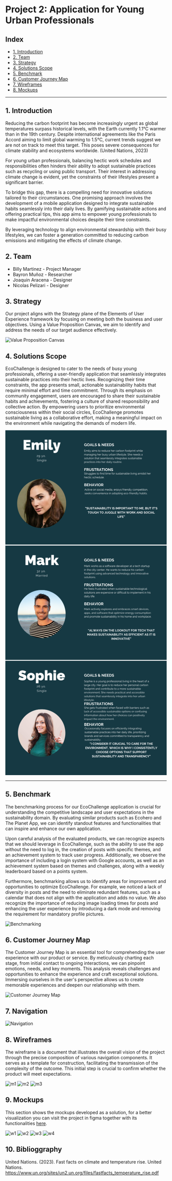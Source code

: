 # Project 2: Application for Young Urban Professionals

## Index

- [1. Introduction](#1-introduction)
- [2. Team](#2-Team)
- [3. Strategy](#3-strategy)
- [4. Solutions Scope](#4-solutions-scope)
- [5. Benchmark](#5-benchmark)
- [6. Customer Journey Map](#6-customer-journey-map)
- [7. Wireframes](#7-wireframes)
- [8. Mockups](#8-mockups)

---
## 1. Introduction
Reducing the carbon footprint has become increasingly urgent as global temperatures surpass historical levels, with the Earth currently 1.1°C warmer than in the 19th century. Despite international agreements like the Paris Accord aiming to limit global warming to 1.5°C, current trends suggest we are not on track to meet this target. This poses severe consequences for climate stability and ecosystems worldwide. (United Nations, 2023)

For young urban professionals, balancing hectic work schedules and responsibilities often hinders their ability to adopt sustainable practices such as recycling or using public transport. Their interest in addressing climate change is evident, yet the constraints of their lifestyles present a significant barrier.

To bridge this gap, there is a compelling need for innovative solutions tailored to their circumstances. One promising approach involves the development of a mobile application designed to integrate sustainable habits seamlessly into their daily lives. By gamifying sustainable actions and offering practical tips, this app aims to empower young professionals to make impactful environmental choices despite their time constraints.

By leveraging technology to align environmental stewardship with their busy lifestyles, we can foster a generation committed to reducing carbon emissions and mitigating the effects of climate change.


## 2. Team

- Billy Martinez    - Project Manager
- Bayron Muñoz      - Researcher
- Joaquin Aracena   - Designer
- Nicolas Pelizari  - Designer



## 3. Strategy
Our project aligns with the Strategy plane of the Elements of User Experience framework by focusing on meeting both the business and user objectives. Using a Value Proposition Canvas, we aim to identify and address the needs of our target audience effectively.

![Value Proposition Canvas](https://github.com/rileydev23/proyecto-2-ui/blob/main/images/vp_canvas.png?raw=true)

## 4. Solutions Scope

EcoChallenge is  designed to cater to the needs of busy young professionals, offering a user-friendly application that seamlessly integrates sustainable practices into their hectic lives. Recognizing their time constraints, the app presents small, actionable sustainability habits that require minimal effort and time commitment. Through its emphasis on community engagement, users are encouraged to share their sustainable habits and achievements, fostering a culture of shared responsibility and collective action. By empowering users to prioritize environmental consciousness within their social circles, EcoChallenge promotes sustainable living as a collaborative effort, making a meaningful impact on the environment while navigating the demands of modern life.

![1](https://github.com/rileydev23/ecochallenge/blob/main/uxpeople/Emily.png)
![2](https://github.com/rileydev23/ecochallenge/blob/main/uxpeople/Mark.png)
![3](https://github.com/rileydev23/ecochallenge/blob/main/uxpeople/Sophie.png)

---

## 5. Benchmark

The benchmarking process for our EcoChallenge application is crucial for understanding the competitive landscape and user expectations in the sustainability domain. By evaluating similar products such as Ecohero and The Planet App, we can identify standout features and functionalities that can inspire and enhance our own application.

Upon careful analysis of the evaluated products, we can recognize aspects that we should leverage in EcoChallenge, such as the ability to use the app without the need to log in, the creation of posts with specific themes, and an achievement system to track user progress. Additionally, we observe the importance of including a login system with Google accounts, as well as an achievement system based on themes and challenges, along with a weekly leaderboard based on a points system.

Furthermore, benchmarking allows us to identify areas for improvement and opportunities to optimize EcoChallenge. For example, we noticed a lack of diversity in posts and the need to eliminate redundant features, such as a calendar that does not align with the application and adds no value. We also recognize the importance of reducing image loading times for posts and enhancing the user experience by introducing a dark mode and removing the requirement for mandatory profile pictures.

![Benchmarking](https://github.com/rileydev23/proyecto-2-ui/blob/main/images/Benchmarking.png)

## 6. Customer Journey Map
The Customer Journey Map is an essential tool for comprehending the user experience with our product or service. By meticulously charting each stage, from initial contact to ongoing interactions, we can pinpoint emotions, needs, and key moments. This analysis reveals challenges and opportunities to enhance the experience and craft exceptional solutions. Immersing ourselves in the user's perspective allows us to create memorable experiences and deepen our relationship with them.

![Customer Journey Map](https://github.com/rileydev23/proyecto-2-ui/blob/main/images/Customer%20Journey%20Map%20Whiteboard.png)

## 7. Navigation

![Navigation](https://github.com/rileydev23/proyecto-2-ui/blob/main/images/Navigation.png)

## 8. Wireframes

The wireframe is a document that illustrates the overall vision of the project through the precise composition of various navigation components. It serves as a template for construction, facilitating the transmission of the complexity of the outcome. This initial step is crucial to confirm whether the product will meet expectations.

![m1](https://github.com/rileydev23/proyecto-2-ui/blob/main/images/w-1.jpg)
![m2](https://github.com/rileydev23/proyecto-2-ui/blob/main/images/w-2.jpg)
![m3](https://github.com/rileydev23/proyecto-2-ui/blob/main/images/w-3.jpg)

## 9. Mockups

This section shows the mockups developed as a solution, for a better visualization you can visit the project in figma together with its functionalities [here](https://www.figma.com/design/i74SvlQQXVzXy1204Y0b3C/starbucks?node-id=0%3A1&t=aN5fjQuoTO1s2Wse-1).

![w1](https://github.com/rileydev23/proyecto-2-ui/blob/main/images/w1.png)
![w2](https://github.com/rileydev23/proyecto-2-ui/blob/main/images/w2.png)
![w3](https://github.com/rileydev23/proyecto-2-ui/blob/main/images/w3.png)
![w4](https://github.com/rileydev23/proyecto-2-ui/blob/main/images/w4.png)

## 10. Biblioggraphy

United Nations. (2023). Fast facts on climate and temperature rise. United Nations. https://www.un.org/sites/un2.un.org/files/fastfacts_temperature_rise.pdf
